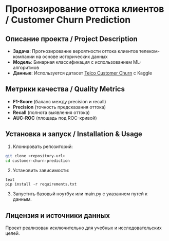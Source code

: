 # Прогнозирование оттока клиентов / Customer Churn Prediction

## Описание проекта / Project Description
- **Задача**: Прогнозирование вероятности оттока клиентов телеком-компании на основе исторических данных
- **Модель**: Бинарная классификация с использованием ML-алгоритмов
- **Данные**: Используется датасет [Telco Customer Churn](https://www.kaggle.com/competitions/bank-churn-competition-by-ipii-hs-ex-mts/overview) с Kaggle

## Метрики качества / Quality Metrics
- **F1-Score** (баланс между precision и recall)
- **Precision** (точность предсказания оттока)
- **Recall** (полнота выявления оттока)
- **AUC-ROC** (площадь под ROC-кривой)

## Установка и запуск / Installation & Usage
1. Клонировать репозиторий:

```bash
git clone <repository-url>
cd customer-churn-prediction
```

2. Установить зависимости:

```
text
pip install -r requirements.txt
```

3. Запустить базовый ноутбук или main.py с указанием путей к данным.


## Лицензия и источники данных
Проект реализован исключительно для учебных и исследовательских целей.
